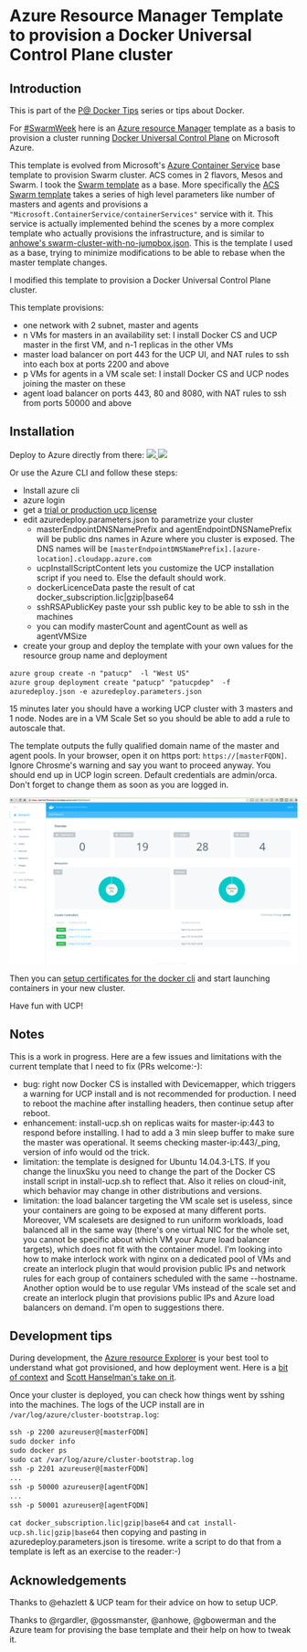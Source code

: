 # Azure Resource Manager Template to provision a Docker Universal Control Plane cluster

## Introduction

This is part of the [P@ Docker Tips](/README.md) series or tips about Docker.

For [#SwarmWeek](https://twitter.com/search?q=%23SwarmWeek) here is an [Azure resource Manager](https://azure.microsoft.com/en-us/documentation/articles/resource-group-overview/) template as a basis to provision a cluster running [Docker Universal Control Plane](https://docs.docker.com/ucp/overview/) on Microsoft Azure. 

This template is evolved from Microsoft's [Azure Container Service](https://azure.microsoft.com/en-us/documentation/services/container-service/) base template to provision Swarm cluster. ACS comes in 2 flavors, Mesos and Swarm. I took the [Swarm template]((https://github.com/Azure/azure-quickstart-templates/tree/master/101-acs-swarm)) as a base. More specifically the [ACS Swarm template](https://github.com/Azure/azure-quickstart-templates/blob/master/101-acs-swarm/azuredeploy.json) takes a series of high level parameters like number of masters and agents and provisions a `"Microsoft.ContainerService/containerServices"` service with it. This service is actually implemented behind the scenes by a more complex template who actually provisions the infrastructure, and is similar to [anhowe's swarm-cluster-with-no-jumpbox.json](https://github.com/anhowe/scratch/blob/master/mesos-marathon-vmss/swarm-cluster-with-no-jumpbox.json). This is the template I used as a base, trying to minimize modifications to be able to rebase when the master template changes.

I modified this template to provision a Docker Universal Control Plane cluster.

This template provisions:
* one network with 2 subnet, master and agents
* n VMs for masters in an availability set: I install Docker CS and UCP master in the first VM, and n-1 replicas in the other VMs
* master load balancer on port 443 for the UCP UI, and NAT rules to ssh into each box at ports 2200 and above 
* p VMs for agents in a VM scale set: I install Docker CS and UCP nodes joining the master on these 
* agent load balancer on ports 443, 80 and 8080, with NAT rules to ssh from ports 50000 and above

## Installation

Deploy to Azure directly from there:
<a href="https://portal.azure.com/#create/Microsoft.Template/uri/https%3A%2F%2Fraw.githubusercontent.com%2Fchanezon%2Fdocker-tips%2Fmaster%2Fazure-acs-ucp%2Fazuredeploy.json" target="_blank">
    <img src="http://azuredeploy.net/deploybutton.png"/>
</a>
<a href="http://armviz.io/#/?load=https%3A%2F%2Fraw.githubusercontent.com%2Fchanezon%2Fdocker-tips%2Fmaster%2Fazure-acs-ucp%2Fazuredeploy.json" target="_blank">
    <img src="http://armviz.io/visualizebutton.png"/>
</a>

Or use the Azure CLI and follow these steps:
* Install azure cli
* azure login
* get a [trial or production ucp license](https://docs.docker.com/ucp/production-install/#step-7-license-your-installation)
* edit azuredeploy.parameters.json to parametrize your cluster
  * masterEndpointDNSNamePrefix and agentEndpointDNSNamePrefix will be public dns names in Azure where you cluster is exposed. The DNS names will be `[masterEndpointDNSNamePrefix].[azure-location].cloudapp.azure.com`
  * ucpInstallScriptContent lets you customize the UCP installation script if you need to. Else the default should work.
  * dockerLicenceData paste the result of cat docker_subscription.lic|gzip|base64
  * sshRSAPublicKey paste your ssh public key to be able to ssh in the machines
  * you can modify masterCount and agentCount as well as agentVMSize
* create your group and deploy the template with your own values for the resource group name and deployment

```  
azure group create -n "patucp"  -l "West US"
azure group deployment create "patucp" "patucpdep"  -f azuredeploy.json -e azuredeploy.parameters.json
```

15 minutes later you should have a working UCP cluster with 3 masters and 1 node. Nodes are in a VM Scale Set so you should be able to add a rule to autoscale that.

The template outputs the fully qualified domain name of the master and agent pools. In your browser, open it on https port: `https://[masterFQDN]`. Ignore Chrosme's warning and say you want to proceed anyway. You should end up in UCP login screen. Default credentials are admin/orca. Don't forget to change them as soon as you are logged in.

<img src="/img/ucp.png"/>

Then you can [setup certificates for the docker cli](https://docs.docker.com/ucp/production-install/#step-10-set-up-certificates-for-the-docker-cli) and start launching containers in your new cluster.

Have fun with UCP!

## Notes

This is a work in progress. Here are a few issues and limitations with the current template that I need to fix (PRs welcome:-):
* bug: right now Docker CS is installed with Devicemapper, which triggers a warning for UCP install and is not recommended for production. I need to reboot the machine after installing headers, then continue setup after reboot.
* enhancement: install-ucp.sh on replicas waits for master-ip:443 to respond before installing. I had to add a 3 min sleep buffer to make sure the master was operational. It seems checking master-ip:443/_ping, version of info would od the trick.
* limitation: the template is designed for Ubuntu 14.04.3-LTS. If you change the linuxSku you need to change the part of the Docker CS install script in install-ucp.sh to reflect that. Also it relies on cloud-init, which behavior may change in other distributions and versions.
* limitation: the load balancer targeting the VM scale set is useless, since your containers are going to be exposed at many different ports. Moreover, VM scalesets are designed to run uniform workloads, load balanced all in the same way (there's one virtual NIC for the whole set, you cannot be specific about which VM your Azure load balancer targets), which does not fit with the container model. I'm looking into how to make interlock work with nginx on a dedicated pool of VMs and create an interlock plugin that would provision public IPs and network rules for each group of containers scheduled with the same --hostname. Another option would be to use regular VMs instead of the scale set and create an interlock plugin that provisions public IPs and Azure load balancers on demand. I'm open to suggestions there.

## Development tips

During development, the [Azure resource Explorer](https://resources.azure.com/) is your best tool to understand what got provisioned, and how deployment went. Here is a [bit of context](https://azure.microsoft.com/en-us/blog/azure-resource-explorer-a-new-tool-to-discover-the-azure-api/) and [Scott Hanselman's take on it](http://www.hanselman.com/blog/IntroducingAzureResourceExplorerForTheAzureResourceManagementAPIs.aspx).  

Once your cluster is deployed, you can check how things went by sshing into the machines. The logs of the UCP install are in `/var/log/azure/cluster-bootstrap.log`:
```
ssh -p 2200 azureuser@[masterFQDN]
sudo docker info
sudo docker ps
sudo cat /var/log/azure/cluster-bootstrap.log
ssh -p 2201 azureuser@[masterFQDN]
... 
ssh -p 50000 azureuser@[agentFQDN]
...
ssh -p 50001 azureuser@[agentFQDN]
```  

`cat docker_subscription.lic|gzip|base64` and `cat install-ucp.sh.lic|gzip|base64` then copying and pasting in azuredeploy.parameters.json is tiresome. write a script to do that from a template is left as an exercise to the reader:-)

## Acknowledgements

Thanks to @ehazlett & UCP team for their advice on how to setup UCP.

Thanks to @rgardler, @gossmanster, @anhowe, @gbowerman and the Azure team for provising the base template and their help on how to tweak it.
  

